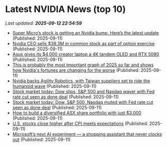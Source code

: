# Latest NVIDIA News (top 10)
_Last updated: **2025-09-12 22:54:59**_

- [Super Micro’s stock is getting an Nvidia bump. Here’s the latest update](https://biztoc.com/x/cc685da0d77ef241) (Published: 2025-09-11)
- [Nvidia CEO sells $39.3M in common stock as part of option exercise](https://thefly.com/permalinks/entry.php/id4197109/NVDA-Nvidia-CEO-sells-M-in-common-stock-as-part-of-option-exercise) (Published: 2025-09-11)
- [Asus gives its $4,000 creator laptop a 4K tandem OLED and RTX 5090](https://www.theverge.com/news/776667/asus-proart-p16-laptop-creators-nvidia-rtx-5090-4k-price-specs) (Published: 2025-09-11)
- [This is probably the most important graph of 2025 so far and shows how Nvidia's fortunes are changing for the worse](https://www.techradar.com/ai-platforms-assistants/chatgpt/this-is-probably-the-most-important-graph-of-2025-so-far-and-shows-how-nvidias-fortunes-are-changing-for-the-worse) (Published: 2025-09-11)
- [Nvidia backs Agility Robotics, with Taiwan suppliers set to ride the humanoid wave](https://www.digitimes.com/news/a20250911PD241/ability-enterprise-nvidia-humanoid-robotics.html) (Published: 2025-09-11)
- [Stock market today: Dow slips, S&P 500 and Nasdaq waver with Fed rate cut seen as done deal](https://finance.yahoo.com/news/live/stock-market-today-dow-slips-sp-500-and-nasdaq-waver-with-fed-rate-cut-seen-as-done-deal-223701392.html) (Published: 2025-09-11)
- [Stock market today: Dow, S&P 500, Nasdaq muted with Fed rate cut seen as done deal](https://finance.yahoo.com/news/live/stock-market-today-dow-sp-500-nasdaq-muted-with-fed-rate-cut-seen-as-done-deal-223701696.html) (Published: 2025-09-11)
- [How to build a diversified ASX share portfolio with just $3,000](https://www.fool.com.au/2025/09/12/how-to-build-a-diversified-asx-share-portfolio-with-just-3000/) (Published: 2025-09-11)
- [U.S. stocks close higher after CPI meets expectations](https://www.thestar.com.my/news/world/2025/09/12/us-stocks-close-higher-after-cpi-meets-expectations) (Published: 2025-09-11)
- [Microsoft’s next AI experiment — a shopping assistant that never clocks out](https://www.windowscentral.com/artificial-intelligence/microsoft-copilot/microsofts-next-ai-experiment-a-shopping-assistant-that-never-clocks-out) (Published: 2025-09-11)
